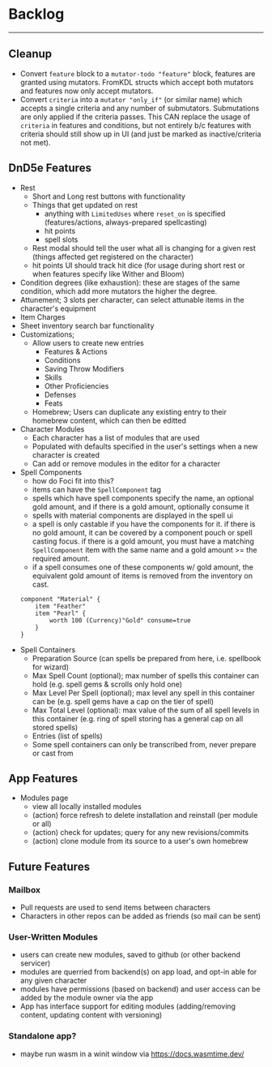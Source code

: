 # Backlog
-----

## Cleanup
- Convert `feature` block to a `mutator-todo "feature"` block, features are granted using mutators. FromKDL structs which accept both mutators and features now only accept mutators.
- Convert `criteria` into a `mutator "only_if"` (or similar name) which accepts a single criteria and any number of submutators. Submutations are only applied if the criteria passes. This CAN replace the usage of `criteria` in features and conditions, but not entirely b/c features with criteria should still show up in UI (and just be marked as inactive/criteria not met).

## DnD5e Features
- Rest
	- Short and Long rest buttons with functionality
	- Things that get updated on rest
		- anything with `LimitedUses` where `reset_on` is specified (features/actions, always-prepared spellcasting)
		- hit points
		- spell slots
	- Rest modal should tell the user what all is changing for a given rest (things affected get registered on the character)
	- hit points UI should track hit dice (for usage during short rest or when features specify like Wither and Bloom)
- Condition degrees (like exhaustion): these are stages of the same condition, which add more mutators the higher the degree.
- Attunement; 3 slots per character, can select attunable items in the character's equipment
- Item Charges
- Sheet inventory search bar functionality
- Customizations;
	- Allow users to create new entries
		- Features & Actions
		- Conditions
		- Saving Throw Modifiers
		- Skills
		- Other Proficiencies
		- Defenses
		- Feats
	- Homebrew; Users can duplicate any existing entry to their homebrew content, which can then be editted
- Character Modules
	- Each character has a list of modules that are used
	- Populated with defaults specified in the user's settings when a new character is created
	- Can add or remove modules in the editor for a character
- Spell Components
	- how do Foci fit into this?
	- items can have the `SpellComponent` tag
	- spells which have spell components specify the name, an optional gold amount, and if there is a gold amount, optionally consume it
	- spells with material components are displayed in the spell ui
	- a spell is only castable if you have the components for it. if there is no gold amount, it can be covered by a component pouch or spell casting focus. if there is a gold amount, you must have a matching `SpellComponent` item with the same name and a gold amount >= the required amount.
	- if a spell consumes one of these components w/ gold amount, the equivalent gold amount of items is removed from the inventory on cast.
	```
	component "Material" {
		item "Feather"
		item "Pearl" {
			worth 100 (Currency)"Gold" consume=true
		}
	}
	```
- Spell Containers
	- Preparation Source (can spells be prepared from here, i.e. spellbook for wizard)
	- Max Spell Count (optional); max number of spells this container can hold (e.g. spell gems & scrolls only hold one)
	- Max Level Per Spell (optional); max level any spell in this container can be (e.g. spell gems have a cap on the tier of spell)
	- Max Total Level (optional): max value of the sum of all spell levels in this container (e.g. ring of spell storing has a general cap on all stored spells)
	- Entries (list of spells)
	- Some spell containers can only be transcribed from, never prepare or cast from

## App Features
- Modules page
	- view all locally installed modules
	- (action) force refresh to delete installation and reinstall (per module or all)
	- (action) check for updates; query for any new revisions/commits
	- (action) clone module from its source to a user's own homebrew

## Future Features

### Mailbox
- Pull requests are used to send items between characters
- Characters in other repos can be added as friends (so mail can be sent)

### User-Written Modules
- users can create new modules, saved to github (or other backend servicer)
- modules are querried from backend(s) on app load, and opt-in able for any given character
- modules have permissions (based on backend) and user access can be added by the module owner via the app
- App has interface support for editing modules (adding/removing content, updating content with versioning)

### Standalone app?
- maybe run wasm in a winit window via https://docs.wasmtime.dev/
